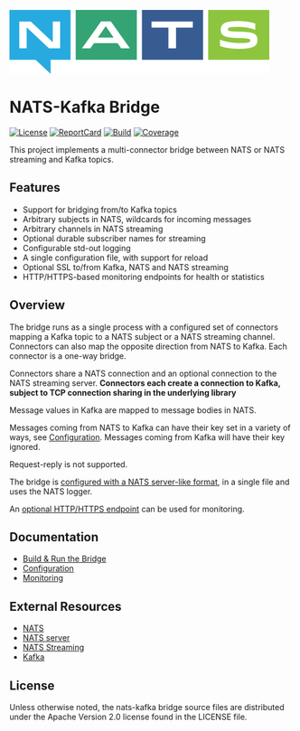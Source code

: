 ![NATS](logos/large-logo.png)

# NATS-Kafka Bridge

[![License][License-Image]][License-Url]
[![ReportCard][ReportCard-Image]][ReportCard-Url]
[![Build][Build-Status-Image]][Build-Status-Url]
[![Coverage][Coverage-Image]][Coverage-Url]

This project implements a multi-connector bridge between NATS or NATS streaming and Kafka topics.

## Features

* Support for bridging from/to Kafka topics
* Arbitrary subjects in NATS, wildcards for incoming messages
* Arbitrary channels in NATS streaming
* Optional durable subscriber names for streaming
* Configurable std-out logging
* A single configuration file, with support for reload
* Optional SSL to/from Kafka, NATS and NATS streaming
* HTTP/HTTPS-based monitoring endpoints for health or statistics

## Overview

The bridge runs as a single process with a configured set of connectors mapping
a Kafka topic to a NATS subject or a NATS streaming channel. Connectors can
also map the opposite direction from NATS to Kafka. Each connector is a one-way
bridge.

Connectors share a NATS connection and an optional connection to the NATS
streaming server. **Connectors each create a connection to Kafka, subject to
TCP connection sharing in the underlying library**

Message values in Kafka are mapped to message bodies in NATS.

Messages coming from NATS to Kafka can have their key set in a variety of ways,
see [Configuration](docs/config.md). Messages coming from Kafka will have their
key ignored.

Request-reply is not supported.

The bridge is [configured with a NATS server-like format](docs/config.md), in a
single file and uses the NATS logger.

An [optional HTTP/HTTPS endpoint](docs/monitoring.md) can be used for
monitoring.

## Documentation

* [Build & Run the Bridge](docs/buildandrun.md)
* [Configuration](docs/config.md)
* [Monitoring](docs/monitoring.md)

## External Resources

* [NATS](https://nats.io/documentation/)
* [NATS server](https://github.com/nats-io/nats-server)
* [NATS Streaming](https://github.com/nats-io/nats-streaming-server)
* [Kafka](https://kafka.apache.org/)

[License-Url]: https://www.apache.org/licenses/LICENSE-2.0
[License-Image]: https://img.shields.io/badge/License-Apache2-blue.svg
[Build-Status-Url]: https://github.com/nats-io/nats-kafka/actions/workflows/testing.yaml
[Build-Status-Image]: https://github.com/nats-io/nats-kafka/actions/workflows/testing.yaml/badge.svg?branch=main
[Coverage-Url]: https://app.codecov.io/gh/nats-io/nats-kafka
[Coverage-image]: https://codecov.io/gh/nats-io/nats-kafka/branch/main/graph/badge.svg
[ReportCard-Url]: https://goreportcard.com/report/nats-io/nats-kafka
[ReportCard-Image]: https://goreportcard.com/badge/github.com/nats-io/nats-kafka

<a name="license"></a>

## License

Unless otherwise noted, the nats-kafka bridge source files are distributed
under the Apache Version 2.0 license found in the LICENSE file.
